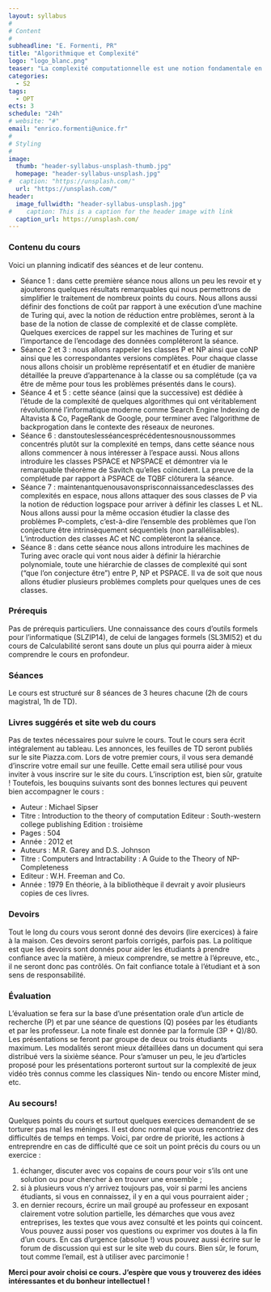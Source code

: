 ```yaml
---
layout: syllabus
#
# Content
#
subheadline: "E. Formenti, PR"
title: "Algorithmique et Complexité"
logo: "logo_blanc.png"
teaser: "La complexité computationnelle est une notion fondamentale en informatique qui essaye de comparer/classer les algorithmes par rapport à des fonctions de coût des ressources demandées par leur exécution (complète). La complexité d’un algorithme est donc une mesure de la qualité et comme toute mesure elle a besoin d’un système de référence. Les machines de Turing vont être notre principal système de référence."
categories:
  - S2
tags:
  - OPT
ects: 3
schedule: "24h"
# website: "#"
email: "enrico.formenti@unice.fr"
#
# Styling
#
image:
  thumb: "header-syllabus-unsplash-thumb.jpg"
  homepage: "header-syllabus-unsplash.jpg"
#  caption: "https://unsplash.com/"
  url: "https://unsplash.com/"
header:
  image_fullwidth: "header-syllabus-unsplash.jpg"
#    caption: This is a caption for the header image with link
  caption_url: https://unsplash.com/  
---
```


### Contenu du cours ###
Voici un planning indicatif des séances et de leur contenu.
 - Séance 1 : dans cette première séance nous allons un peu les revoir et y ajouterons quelques résultats remarquables qui nous permettrons de simplifier le traitement de nombreux points du cours. Nous allons aussi définir des fonctions de coût par rapport à une exécution d’une machine de Turing qui, avec la notion de réduction entre problèmes, seront à la base de la notion de classe de complexité et de classe complète. Quelques exercices de rappel sur les machines de Turing et sur l’importance de l’encodage des données compléteront la séance.
 - Séance 2 et 3 : nous allons rappeler les classes P et NP ainsi que coNP ainsi que les correspondantes versions complètes. Pour chaque classe nous allons choisir un problème représentatif et en étudier de manière détaillée la preuve d’appartenance à la classe ou sa complétude (ça va être de même pour tous les problèmes présentés dans le cours).
 - Séance 4 et 5 : cette séance (ainsi que la successive) est dédiée à l’étude de la complexité de quelques algorithmes qui ont véritablement révolutionné l’informatique moderne comme Search Engine Indexing de Altavista & Co, PageRank de Google, pour terminer avec l’algorithme de backprogation dans le contexte des réseaux de neurones.
 - Séance 6 : danstouteslesséancesprécédentesnousnoussommes concentrés plutôt sur la complexité en temps, dans cette séance nous allons commencer à nous intéresser à l’espace aussi. Nous allons introduire les classes PSPACE et NPSPACE et démontrer via le remarquable théorème de Savitch qu’elles coïncident. La preuve de la complétude par rapport à PSPACE de TQBF clôturera la séance.
 - Séance 7 : maintenantquenousavonsprisconnaissancedesclasses des complexités en espace, nous allons attaquer des sous classes de P via la notion de réduction logspace pour arriver à définir les classes L et NL. Nous allons aussi pour la même occasion étudier la classe des problèmes P-complets, c’est-à-dire l’ensemble des problèmes que l’on conjecture être intrinsèquement séquentiels (non parallélisables). L’introduction des classes AC et NC complèteront la séance.
 - Séance 8 : dans cette séance nous allons introduire les machines de Turing avec oracle qui vont nous aider à définir la hiérarchie polynomiale, toute une hiérarchie de classes de complexité qui sont (“que l’on conjecture être”) entre P, NP et PSPACE. Il va de soit que nous allons étudier plusieurs problèmes complets pour quelques unes de ces classes.

### Prérequis ###
Pas de prérequis particuliers. Une connaissance des cours d’outils formels pour l’informatique (SLZIP14), de celui de langages formels (SL3MI52) et du cours de Calculabilité seront sans doute un plus qui pourra aider à mieux comprendre le cours en profondeur.

### Séances ###
Le cours est structuré sur 8 séances de 3 heures chacune (2h de cours magistral, 1h de TD).

### Livres suggérés et site web du cours ###
Pas de textes nécessaires pour suivre le cours. Tout le cours sera écrit intégralement au tableau. Les annonces, les feuilles de TD seront publiés sur le site Piazza.com. Lors de votre premier cours, il vous sera demandé d’inscrire votre email sur une feuille. Cette email sera utilisé pour vous inviter à vous inscrire sur le site du cours. L’inscription est, bien sûr, gratuite !
Toutefois, les bouquins suivants sont des bonnes lectures qui peuvent bien accompagner le cours :
 - Auteur : Michael Sipser
 - Titre : Introduction to the theory of computation Editeur : South-western college publishing Edition : troisième
 - Pages : 504
 - Année : 2012
et
 - Auteurs : M.R. Garey and D.S. Johnson
 - Titre : Computers and Intractability : A Guide to the Theory of NP-Completeness
 - Editeur : W.H. Freeman and Co.
- Année : 1979
En théorie, à la bibliothèque il devrait y avoir plusieurs copies de ces livres.

### Devoirs ###
Tout le long du cours vous seront donné des devoirs (lire exercices) à faire à la maison. Ces devoirs seront parfois corrigés, parfois pas. La politique est que les devoirs sont donnés pour aider les étudiants à prendre confiance avec la matière, à mieux comprendre, se mettre à l’épreuve, etc., il ne seront donc pas contrôlés. On fait confiance totale à l’étudiant et à son sens de responsabilité.


### Évaluation ###
L’évaluation se fera sur la base d’une présentation orale d’un article de recherche (P) et par une séance de questions (Q) posées par les étudiants et par les professeur. La note finale est donnée par la formule (3P + Q)/80. Les présentations se feront par groupe de deux ou trois étudiants maximum. Les modalités seront mieux détaillées dans un document qui sera distribué vers la sixième séance. Pour s’amuser un peu, le jeu d’articles proposé pour les présentations porteront surtout sur la complexité de jeux vidéo très connus comme les classiques Nin- tendo ou encore Mister mind, etc.

### Au secours! ###
Quelques points du cours et surtout quelques exercices demandent de se torturer pas mal les méninges. Il est donc normal que vous rencontriez des difficultés de temps en temps. Voici, par ordre de priorité, les actions à entreprendre en cas de difficulté que ce soit un point précis du cours ou un exercice :
1. échanger, discuter avec vos copains de cours pour voir s’ils ont une solution ou pour chercher à en trouver une ensemble ;
2. si à plusieurs vous n’y arrivez toujours pas, voir si parmi les anciens étudiants, si vous en connaissez, il y en a qui vous pourraient aider ;
3. en dernier recours, écrire un mail groupé au professeur en exposant clairement votre solution partielle, les démarches que vous avez entreprises, les textes que vous avez consulté et les points qui coincent. Vous pouvez aussi poser vos questions ou exprimer vos doutes à la fin d’un cours.
En cas d’urgence (absolue !) vous pouvez aussi écrire sur le forum de discussion qui est sur le site web du cours. Bien sûr, le forum, tout comme l’email, est à utiliser avec parcimonie !

**Merci pour avoir choisi ce cours. J’espère que vous y trouverez des idées intéressantes et du bonheur intellectuel !**


